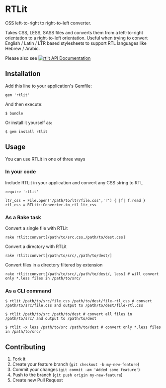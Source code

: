 # RTLit

CSS left-to-right to right-to-left converter.

Takes CSS, LESS, SASS files and converts them from a left-to-right orientation to a right-to-left orientation. Useful when trying to convert English / Latin / LTR based stylesheets to support RTL languages like Hebrew / Arabic.

Please also see [![rtlit API Documentation](https://www.omniref.com/ruby/gems/rtlit.png)](https://www.omniref.com/ruby/gems/rtlit)

## Installation

Add this line to your application's Gemfile:

    gem 'rtlit'

And then execute:

    $ bundle

Or install it yourself as:

    $ gem install rtlit

## Usage

You can use RTLit in one of three ways

### In your code

Include RTLit in your application and convert any CSS string to RTL

    require 'rtlit'

    ltr_css = File.open('/path/to/ltr/file.css','r') { |f| f.read }
    rtl_css = RTLit::Converter.to_rtl ltr_css

### As a Rake task

Convert a single file with RTLit

    rake rtlit:convert[/path/to/src.css,/path/to/dest.css]

Convert a directory with RTLit

    rake rtlit:convert[/path/to/src/,/path/to/dest/]

Convert files in a directory filtered by extension

    rake rtlit:convert[/path/to/src/,/path/to/dest/, less] # will convert only *.less files in /path/to/src/

### As a CLI command

    $ rtlit /path/to/src/file.css /path/to/dest/file-rtl.css # convert /path/to/src/file.css and output to /path/to/dest/file-rtl.css

    $ rtlit /path/to/src /path/to/dest # convert all files in /path/to/src/ and output to /path/to/dest

    $ rtlit -x less /path/to/src /path/to/dest # convert only *.less files in /path/to/src/

## Contributing

1. Fork it
2. Create your feature branch (`git checkout -b my-new-feature`)
3. Commit your changes (`git commit -am 'Added some feature'`)
4. Push to the branch (`git push origin my-new-feature`)
5. Create new Pull Request
